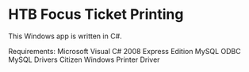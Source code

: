 HTB Focus Ticket Printing
=========================

This Windows app is written in C#.

Requirements:
Microsoft Visual C# 2008 Express Edition
MySQL
ODBC MySQL Drivers
Citizen Windows Printer Driver

